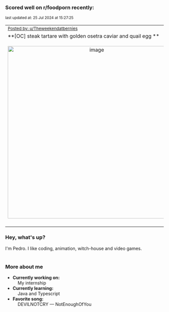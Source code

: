 ### Scored well on r/foodporn recently:

<p align="left"><sub>last updated at: 25 Jul 2024 at 15:27:25</sub></p>

|   |
| --- |
| <sub>[Posted by: u/Theweekendatbernies][source]</sub> |
| **[OC] steak tartare with golden osetra caviar and quail egg ** | 
|<p align="center"> <img alt="image" src="https://i.redd.it/thfwlxxwubed1.jpeg" width="550" /> </p>|
|   |

### Hey, what's up?

I'm Pedro. I like coding, animation, witch-house and video games.<br><br>

### More about me
- **Currently working on:**  
&nbsp;&nbsp;&nbsp;&nbsp;My internship
- **Currently learning:**  
&nbsp;&nbsp;&nbsp;&nbsp;Java and Typescript
- **Favorite song:**  
&nbsp;&nbsp;&nbsp;&nbsp;DEVILNOTCRY — NotEnoughOfYou<br><br>

  



  
  
  
[linkedin]: https://linkedin.com/in/pedro-h-r-gomes-8a487b14a/
[gmail]: mailto:pilique11@gmail.com
[source]: https://reddit.com/r/FoodPorn/comments/1eai1p4/oc_steak_tartare_with_golden_osetra_caviar_and/
[redditAPI]: https://www.reddit.com/dev/api/
